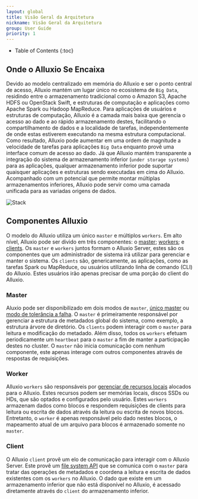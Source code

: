 ```yaml
---
layout: global
title: Visão Geral da Arquitetura
nickname: Visão Geral da Arquitetura
group: User Guide
priority: 1
---
```


* Table of Contents
{:toc}

## Onde o Alluxio Se Encaixa

Devido ao modelo centralizado em memória do Alluxio e ser o ponto central de acesso, Alluxio mantém
um lugar único no ecosistema de `Big Data`, residindo entre o armazenamento tradicional como o Amazon S3,
Apache HDFS ou OpenStack Swift, e estruturas de computação e aplicações como Apache Spark ou Hadoop
MapReduce. Para aplicações de usuários e estruturas de computação, Alluxio é a camada mais baixa que
gerencia o acesso ao dado e ao rápido armazenamento destes, facilitando o compartilhamento de dados
e a localidade de tarefas, independentemente de onde estas estiverem executando na mesma estrutura
computacional. Como resultado, Alluxio pode aumentar em uma ordem de magnitude a velocidade de tarefas
para aplicações `Big Data` enquanto provê uma interface comum de acesso ao dado. Já que Alluxio mantém
transparente a integração do sistema de armazenamento inferior (`under storage systems`) para as
aplicações, qualquer armazenamento inferior pode suportar quaisquer aplicações e estruturas sendo
executadas em cima do Alluxio. Acompanhado com um potencial que permite montar múltiplas armazenamentos
inferiores, Alluxio pode servir como uma camada unificada para as variadas origens de dados.

![Stack]({{site.data.img.stack}})

## Componentes Alluxio

O modelo do Alluxio utiliza um único `master` e múltiplos `workers`. Em alto nível, Alluxio pode ser
divido em três componentes:  o [master](#master); [workers](#worker); e [clients](#client). Os
`master` e `workers` juntos formam o Alluxio Server, estes são os componentes que um administrador de
sistema irá utilizar para gerenciar e manter o sistema. Os `clients` são, genericamente, as aplicações,
como as tarefas Spark ou MapReduce, ou usuários utilizando linha de comando (CLI) do Alluxio. Estes
usuários irão apenas precisar de uma porção do client do Alluxio.

### Master

Aluxio pode ser disponibilizado em dois modos de `master`, [único master](Running-Alluxio-Locally.html)
ou [modo de tolerância a falha](Running-Alluxio-Fault-Tolerant.html). O `master` é primeiramente
responsável por gerenciar a estrutura de metadados global do sistema, como exemplo, a estrutura
árvore de diretório. Os `clients` podem interagir com o `master` para leitura e modificação do metadado.
Além disso, todos os `workers` efetuam periodicamente um `heartbeat` para o `master` a fim de manter a
participação destes no cluster. O `master` não inicia comunicação com nenhum componente, este apenas
interage com outros componentes através de respostas de requisições.

### Worker

Alluxio `workers` são responsáveis por [gerenciar de recursos locais](Tiered-Storage-on-Alluxio.html)
alocados para o Alluxio. Estes recursos podem ser memórias locais, discos SSDs ou HDs, que são
optados e configurados pelo usuário. Estes `workers` armazenam dados como blocos e respondem requisições
de clients para leitura ou escrita de dados através da leitura ou escrita de novos blocos. Entretanto,
o `worker` é apenas responsável pelo dado nestes blocos, o mapeamento atual de um arquivo para blocos
é armazenado somente no `master`.

### Client

O Alluxio `client` provê um elo de comunicação para interagir com o Alluxio Server. Este provê um
[file system API](File-System-API.html) que se comunica com o `master` para tratar das operações de
metadados e coordena a leitura e escrita de dados existentes com os `workers` no Alluxio. O dado que
existe em um armazenamento inferior que não está disponível no Alluxio, é acessado
diretamente através do `client` do armazenamento inferior.
